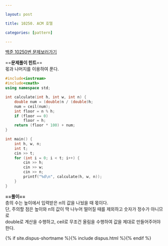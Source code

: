 ```yaml
---

layout: post

title: 10250. ACM 호텔

categories: [pattern]

---
```


[백준 10250번 문제보러가기](https://www.acmicpc.net/problem/10250)

==**문제풀이 힌트**==<br>
몫과 나머지를 이용하여 푼다.<br>

```cpp
#include<iostream>
#include<cmath>
using namespace std;

int calculate(int h, int w, int n) {
	double num = (double)n / (double)h;
	num = ceil(num);
	int floor = n % h;
	if (floor == 0)
		floor = h;
	return (floor * 100) + num;
}

int main() {
	int h, w, n;
	int t;
	cin >> t;
	for (int i = 0; i < t; i++) {
		cin >> h;
		cin >> w;
		cin >> n;
		printf("%d\n", calculate(h, w, n));
	}
}
```

**==풀이==**<br>
층의 수는 높이에서 입력받은 n의 값을 나눴을 때 몫이다.<br>
단, 주의할 점은 높이와 n의 값이 딱 나누어 떨어질 때를 제외하고 숫자가 정수가 아니므로<br>
double로 계산을 수행하고, ceil로 무조건 올림을 수행하여 값을 제대로 만들어주어야한다.<br>

{% if site.dispus-shortname %}{% include dispus.html %}{% endif %}